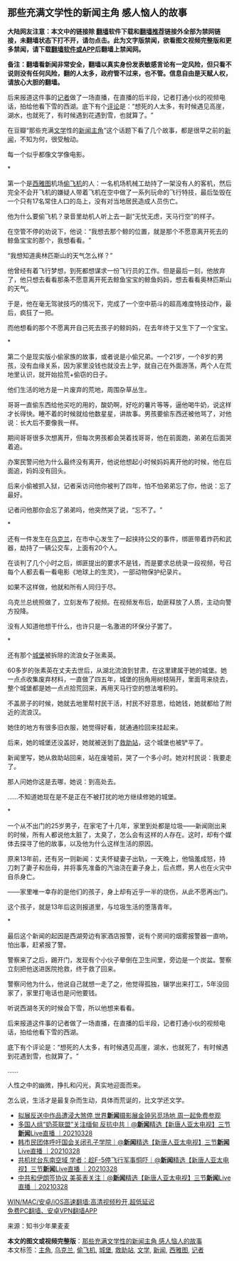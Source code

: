  <h2>那些充满文学性的新闻主角 感人恼人的故事</h2> <p class="notice"><b>大陆网友注意：本文中的链接除 <a href="https://github.com/bannedbook/fanqiang" >翻墙</a>软件下载和<a href="https://github.com/killgcd/justmysocks/blob/master/README.md">翻墙推荐</a>链接外全部为禁网链接，未翻墙状态下打不开，请勿点击。此为文字版禁闻，欲看图文视频完整版和更多禁闻，请下载<a href="https://github.com/bannedbook/fanqiang">翻墙软件或APP</a>后翻墙上禁闻网。</p><p>备注：翻墙看新闻非常安全，翻墙以真实身份发表敏感言论有一定风险，但只看不说则没有任何风险，翻的人太多，政府管不过来，也不管。信息自由是天赋人权，请放心大胆的翻墙。</b></p>  <div class="entry"> <p id="summary">后来报道这件事的<a href="https://www.bannedbook.org/bnews/tag/%E8%AE%B0%E8%80%85/" class="st_tag internal_tag" rel="tag" title="标签 记者 下的日志">记者</a>做了一场直播，在直播的后半段，记者打通小伙的视频电话，拍给他看下雪的西湖。底下有个<span class='wp_keywordlink_affiliate'><a href="https://www.bannedbook.org/bnews/comments/" title="新闻评论" target="_blank">评论</a></span>是：‌‌“想死的人太多，有时候遇见高崖，湖水，也就死了，有时候遇到花遇到雪，也就算了。‌‌”</p> <p>在豆瓣‌‌“那些充满<a href="https://www.bannedbook.org/bnews/tag/%E6%96%87%E5%AD%A6/" class="st_tag internal_tag" rel="tag" title="标签 文学 下的日志">文学</a>性的<span class='wp_keywordlink_affiliate'><a href="https://www.bannedbook.org/" title="新闻">新闻</a></span><a href="https://www.bannedbook.org/bnews/tag/%E4%B8%BB%E8%A7%92/" class="st_tag internal_tag" rel="tag" title="标签 主角 下的日志">主角</a>‌‌”这个话题下看了几个故事，都是很早之前的<a href="https://www.bannedbook.org/bnews/tag/%E6%96%B0%E9%97%BB/" class="st_tag internal_tag" rel="tag" title="标签 新闻 下的日志">新闻</a>，不知为何，很受触动。</p> <p>每一个似乎都像文学像电影。</p> <p>*</p> <p>第一个是<a href="https://www.bannedbook.org/bnews/tag/%e8%a5%bf%e9%9b%85%e5%9b%be/" class="st_tag internal_tag" rel="tag" title="标签 西雅图 下的日志">西雅图</a>机场<a href="https://www.bannedbook.org/bnews/tag/%E5%81%B7%E9%A3%9E%E6%9C%BA/" class="st_tag internal_tag" rel="tag" title="标签 偷飞机 下的日志">偷飞机</a>的人：一名机场机械工劫持了一架没有人的客机，然后完全不会开飞机的嫌疑人带着飞机在空中做了一系列玩命的飞行特技，最后坠毁在一个只有17名常住人口的岛上，没有对当地居民造成人员伤亡。</p> <p>他为什么要偷飞机？录音里劫机人听上去一副‌‌“无忧无虑，天马行空‌‌”的样子。</p> <p>在空管不停的劝说下，他说：‌‌“我想去那个鲸的位置，就是那个不愿意离开死去的鲸鱼宝宝的那个，我想看看。‌‌”</p> <p>‌‌“我想知道奥林匹斯山的天气怎么样？‌‌”</p> <p>他曾经有着飞行梦想，到死都想谋求一份飞行员的工作。但是最后一刻，他放弃了，他只想去看看那条不愿意离开死去鲸鱼宝宝的鲸鱼妈妈，想去看看奥林匹斯山的天气。</p> <p>于是，他在毫无驾驶技巧的情况下，完成了一个空中筋斗的超高难度特技动作，最后，疯狂了一把。</p> <p>而他想看的那个不愿离开自己死去孩子的鲸妈妈，在去年终于又生下了一个宝宝。</p> <p>*</p>  <p>第二个是现实版小偷家族的故事，或者说是小偷兄弟。一个21岁，一个8岁的男孩，没有血缘关系，因为家里没钱也就没去上学，就自己在外面游荡，两个人在荒地里认识，就开始拾荒+偷窃的日子。</p> <p>他们生活的地方是一片废弃的荒地，周围杂草丛生。</p> <p>哥哥一直偷东西给他买吃的用的，酸奶啊，好吃的薯片等等，逼他喝牛奶，说这样才长得快。睡不着的时候就给他数星星，讲故事。男孩要偷东西还被他骂了，对他说：长大后不要像我一样。</p> <p>期间哥哥很多次想离开，但每次男孩都会哭着找哥哥，他在前面跑，弟弟在后面哭着追。</p> <p>办案民警问他为什么最终没有离开，他说他想起小时候妈妈离开他的时候，他在后面追，妈妈没有回头。</p> <p>后来小偷被抓入狱，记者采访问他你被判了四年，怕不怕弟弟忘了你，他说：忘了最好。</p> <p>记者问他那你会忘了弟弟吗，他突然哭了说，‌‌“忘不了。‌‌”</p> <p>*</p> <p>还有一件发生在<a href="https://www.bannedbook.org/bnews/tag/%e4%b9%8c%e5%85%8b%e5%85%b0/" class="st_tag internal_tag" rel="tag" title="标签 乌克兰 下的日志">乌克兰</a>，在市中心发生了一起挟持公交的事件，绑匪带着炸药和武器，劫持了一辆公交车，上面有20个人。</p> <p>在谈判了几个小时之后，绑匪提出的要求不是钱，而是要求总统录一段视频，号召每个人都去看一看电影《地球上的生灵》，一部动物保护纪录片。</p> <p>如果不这样做，他就和所有人同归于尽。</p> <p>乌克兰总统照做了，立刻发布了视频。在视频发布后，劫匪释放了人质，主动向警方投降。</p>  <p>没有人知道他想干什么，也许只是一名激进的环保分子罢了。</p> <p>*</p> <p>还有那个<a href="https://www.bannedbook.org/bnews/tag/%E5%9F%8E%E5%A0%A1/" class="st_tag internal_tag" rel="tag" title="标签 城堡 下的日志">城堡</a>被拆除的流浪女子张素英。</p> <p>60多岁的张素英在丈夫去世后，从湖北流浪到甘肃，在这里建属于她的城堡。她一点点收集废弃材料，一直做了四五年，城堡的拐角用树枝隔开，里面弯来绕去，整个城堡都是她一点点拾荒回来，再用天马行空的想法堆积的。</p> <p>不盖房子的时候，她就去地里帮村民干活，村民不好意思，给她钱，她就都给了附近的流浪汉。</p> <p>她住的地方有很多旧衣服，她觉得好看，就通通捡回来挂起来。</p> <p>后来，她的城堡还没盖好，她就被送到了<a href="https://www.bannedbook.org/bnews/tag/%E6%95%91%E5%8A%A9%E7%AB%99/" class="st_tag internal_tag" rel="tag" title="标签 救助站 下的日志">救助站</a>，这个城堡也被铲平了。</p> <p>新闻里写，她从救助站回来，站在废墟前，哭了一个多小时。她对村民说：我要走了。</p> <p>那人问她你这是去哪，她说：到高处去。</p> <p>……不知道她现在是不是正在不被打扰的地方继续修她的城堡。</p> <p>*</p> <p>一个从不出门的25岁男子，在家宅了十几年，家里到处都是垃圾——新闻刚出来的时候，所有人都说他太脏了，太臭了，怎么会有这样的人存在。这时，却有个媒体去探寻了他的故事，以及他为什么这样生活的原因。</p>  <p>原来13年前，还有另一则新闻：丈夫怀疑妻子出轨，一天晚上，他恼羞成怒，持刀刺了妻子和岳母，并将事先准备的汽油浇在妻子身上，后点燃，男人也在火灾中自杀身亡。</p> <p>——家里唯一幸存的是他们的孩子，身上却有近乎一半的烧伤，从此不愿再出门。</p> <p>这个孩子，就是13年后这则报道里，与垃圾生活的堕落青年。</p> <p>*</p> <p>最后这个新闻的起因是西湖旁边有家酒店报警，说有个房间的烟雾报警器一直响，怕出事，赶紧报了警。</p> <p>警察来了之后，踢开门，发现有个小伙子晕倒在卫生间里，旁边是一个炭盆。警察立刻把他送进医院抢救，终于救了回来。</p> <p>警察问他为什么，他说自己就想一走了之，他觉得孤独，辍学出来打工，5年没回家了，家里打电话也是问他要钱。</p> <p>听说西湖冬天的时候会下雪，所以他想来看看。</p> <p>后来报道这件事的记者做了一场直播，在直播的后半段，记者打通小伙的视频电话，拍给他看下雪的西湖。</p> <p>底下有个评论是：‌‌“想死的人太多，有时候遇见高崖，湖水，也就死了，有时候遇到花遇到雪，也就算了。‌‌”</p> <p>……</p> <p>人性之中的幽微，挣扎和闪光，真实地迎面而来。</p>  <p>怎么说，生活才是最复杂而生动，具体而荒诞的，比文学还文学。</p> <ul class='op-related-articles' title='相关阅读'> <li><a href='https://www.bannedbook.org/bnews/comments/20210329/1514692.html' target='_blank'>拟展反送中作品遭浸大煞停 世界<b>新闻</b>摄影展金钟另觅场地 周一起免费参观</a></li> <li><a href='https://www.bannedbook.org/bnews/bannedvideo/20210328/1514640.html' target='_blank'>多国人组“奶茶联盟”关注缅甸 反抗中共｜@<b>新闻</b>精选【新唐人亚太电视】三节<b>新闻</b>Live直播 ｜20210328</a></li> <li><a href='https://www.bannedbook.org/bnews/bannedvideo/20210328/1514639.html' target='_blank'>韩市民团体呼吁国会关闭孔子学院｜@<b>新闻</b>精选【新唐人亚太电视】三节<b>新闻</b>Live直播 ｜20210328</a></li> <li><a href='https://www.bannedbook.org/bnews/bannedvideo/20210328/1514615.html' target='_blank'>共机扰台东南空域 学者：趁F-5停飞行军事恫吓｜@<b>新闻</b>精选【新唐人亚太电视】三节<b>新闻</b>Live直播 ｜20210328</a></li> <li><a href='https://www.bannedbook.org/bnews/bannedvideo/20210328/1514614.html' target='_blank'>中共和伊朗签协议 美英表关注｜@<b>新闻</b>精选【新唐人亚太电视】三节<b>新闻</b>Live直播 ｜20210328</a></li> </ul> <p class="texttj"> <a href="https://github.com/bannedbook/fanqiang/wiki/V2ray%E6%9C%BA%E5%9C%BA" target="_blank">WIN/MAC/安卓/iOS高速翻墙:高清视频秒开,超低延迟</a><br/> <a href="https://github.com/bannedbook/fanqiang/wiki/%E7%A6%81%E9%97%BB%E7%BD%91%E5%AE%89%E5%8D%93%E7%BF%BB%E5%A2%99%E6%96%B0%E9%97%BBAPP" target="_blank">免费PC翻墙、安卓VPN翻墙APP</a></p><p> 来源：知书少年果麦麦 </p><a name='sharetosocial'></a>       <div><b>本文的图文或视频完整版</b>：<a href='https://www.bannedbook.org/bnews/comments/20210329/1514828.html'>那些充满文学性的新闻主角 感人恼人的故事</a></div>  </div><!--END ENTRY--> <div class="postfooter"> <div>本文标签：<a href="https://www.bannedbook.org/bnews/tag/%E4%B8%BB%E8%A7%92/" rel="tag">主角</a>, <a href="https://www.bannedbook.org/bnews/tag/%e4%b9%8c%e5%85%8b%e5%85%b0/" rel="tag">乌克兰</a>, <a href="https://www.bannedbook.org/bnews/tag/%E5%81%B7%E9%A3%9E%E6%9C%BA/" rel="tag">偷飞机</a>, <a href="https://www.bannedbook.org/bnews/tag/%E5%9F%8E%E5%A0%A1/" rel="tag">城堡</a>, <a href="https://www.bannedbook.org/bnews/tag/%E6%95%91%E5%8A%A9%E7%AB%99/" rel="tag">救助站</a>, <a href="https://www.bannedbook.org/bnews/tag/%E6%96%87%E5%AD%A6/" rel="tag">文学</a>, <a href="https://www.bannedbook.org/bnews/tag/%E6%96%B0%E9%97%BB/" rel="tag">新闻</a>, <a href="https://www.bannedbook.org/bnews/tag/%e8%a5%bf%e9%9b%85%e5%9b%be/" rel="tag">西雅图</a>, <a href="https://www.bannedbook.org/bnews/tag/%E8%AE%B0%E8%80%85/" rel="tag">记者</a></div>  </div><!--END POSTFOOTER--> 